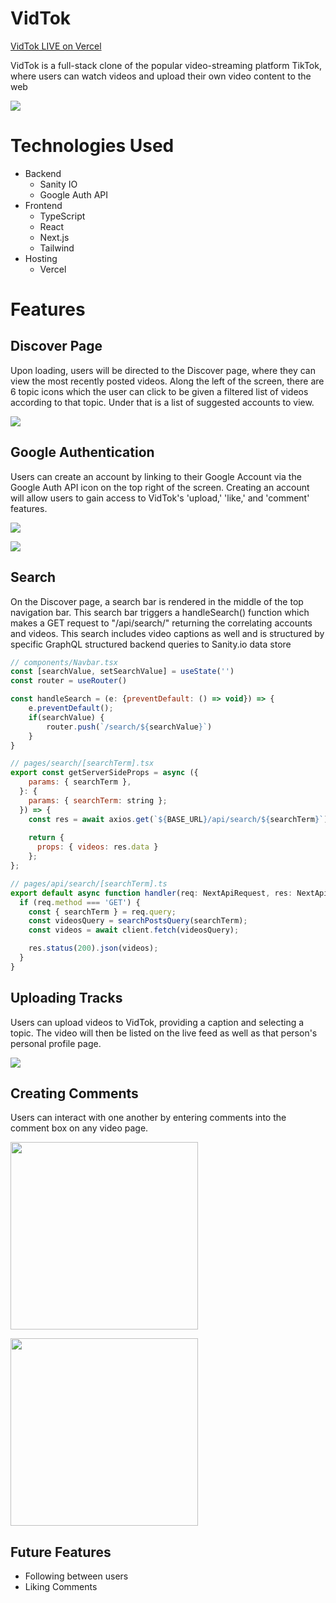 # VidTok

[VidTok LIVE on Vercel](https://vidtok-eta.vercel.app/)

VidTok is a full-stack clone of the popular video-streaming platform TikTok, where users can watch videos and upload their own video content to the web

<img src="utils/vidtok-logo.png"></img>

# Technologies Used

* Backend 
  * Sanity IO
  * Google Auth API
* Frontend
  * TypeScript
  * React
  * Next.js
  * Tailwind
* Hosting
  * Vercel

# Features

## Discover Page

Upon loading, users will be directed to the Discover page, where they can view the most recently posted videos. Along the left of the screen, there are 6 topic icons which the user can click to be given a filtered list of videos according to that topic. Under that is a list of suggested accounts to view.

<img src="utils/discover-signed-out.png"></img>

## Google Authentication

Users can create an account by linking to their Google Account via the Google Auth API icon on the top right of the screen. Creating an account will allow users to gain access to VidTok's 'upload,' 'like,' and 'comment' features.

<img src="utils/discover-signed-out-close.png"></img>

<img src="utils/discover-signed-in-close.png"></img>

## Search

On the Discover page, a search bar is rendered in the middle of the top navigation bar. This search bar triggers a handleSearch() function which makes a GET request to "/api/search/" returning the correlating accounts and videos. This search includes video captions as well and is structured by specific GraphQL structured backend queries to Sanity.io data store

```javascript
// components/Navbar.tsx
const [searchValue, setSearchValue] = useState('')
const router = useRouter()

const handleSearch = (e: {preventDefault: () => void}) => {
    e.preventDefault();
    if(searchValue) {
        router.push(`/search/${searchValue}`)
    }
}

```

```javascript
// pages/search/[searchTerm].tsx
export const getServerSideProps = async ({
    params: { searchTerm },
  }: {
    params: { searchTerm: string };
  }) => {
    const res = await axios.get(`${BASE_URL}/api/search/${searchTerm}`);
  
    return {
      props: { videos: res.data }
    };
};

```

```javascript
// pages/api/search/[searchTerm].ts
export default async function handler(req: NextApiRequest, res: NextApiResponse) {
  if (req.method === 'GET') {
    const { searchTerm } = req.query;
    const videosQuery = searchPostsQuery(searchTerm);
    const videos = await client.fetch(videosQuery);

    res.status(200).json(videos);
  }
}

```

## Uploading Tracks

Users can upload videos to VidTok, providing a caption and selecting a topic. The video will then be listed on the live feed as well as that person's personal profile page.

<img src="utils/upload.png"></img>

## Creating Comments

Users can interact with one another by entering comments into the comment box on any video page.

<img src="utils/comments1.png" align=top style="width:300px;"></img>

<img src="utils/comments2.png" align=top style="width:300px;"></img>

## Future Features
* Following between users
* Liking Comments 